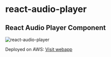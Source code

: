 # react-audio-player
## React Audio Player Component

![react-audio-player](https://user-images.githubusercontent.com/10601293/219196851-9f0bf90a-bddd-45c1-abec-6561e91b3a3b.gif)

Deployed on AWS: [Visit webapp](http://daniel.medina.cs55a.bucket.s3-website-us-west-1.amazonaws.com/)
